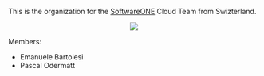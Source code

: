 This is the organization for the [SoftwareONE](https://www.softwareone.com) Cloud Team from Swizterland.

<p align="center">
<img src="https://user-images.githubusercontent.com/2757486/161012666-47c3d8ce-f2c2-49ac-98e0-35b7a0037bfe.png">
</p>

Members:
- Emanuele Bartolesi
- Pascal Odermatt
